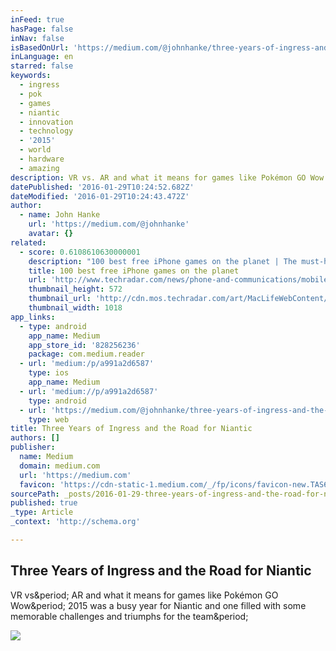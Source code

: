 ```yaml
---
inFeed: true
hasPage: false
inNav: false
isBasedOnUrl: 'https://medium.com/@johnhanke/three-years-of-ingress-and-the-road-for-niantic-a991a2d6587#.wy93lhmnr'
inLanguage: en
starred: false
keywords:
  - ingress
  - pok
  - games
  - niantic
  - innovation
  - technology
  - '2015'
  - world
  - hardware
  - amazing
description: VR vs. AR and what it means for games like Pokémon GO Wow. 2015 was a busy year for Niantic and one filled with some memorable challenges and triumphs for the team.
datePublished: '2016-01-29T10:24:52.682Z'
dateModified: '2016-01-29T10:24:43.472Z'
author:
  - name: John Hanke
    url: 'https://medium.com/@johnhanke'
    avatar: {}
related:
  - score: 0.6108610630000001
    description: "100 best free iPhone games on the planet | The must-have iPhone games that won't cost you a thing, including the latest top free releases! The must-have iPhone games that won't cost you a thing, including the latest top free releases! Buying advice from the leading technology site"
    title: 100 best free iPhone games on the planet
    url: 'http://www.techradar.com/news/phone-and-communications/mobile-phones/60-best-free-iphone-games-on-the-planet-669893'
    thumbnail_height: 572
    thumbnail_url: 'http://cdn.mos.techradar.com/art/MacLifeWebContent/BestFreeiPhoneGames_122315update/bestfreeiPhone-opener-RaymanAdventures-1200-80.jpg'
    thumbnail_width: 1018
app_links:
  - type: android
    app_name: Medium
    app_store_id: '828256236'
    package: com.medium.reader
  - url: 'medium:/p/a991a2d6587'
    type: ios
    app_name: Medium
  - url: 'medium://p/a991a2d6587'
    type: android
  - url: 'https://medium.com/@johnhanke/three-years-of-ingress-and-the-road-for-niantic-a991a2d6587'
    type: web
title: Three Years of Ingress and the Road for Niantic
authors: []
publisher:
  name: Medium
  domain: medium.com
  url: 'https://medium.com'
  favicon: 'https://cdn-static-1.medium.com/_/fp/icons/favicon-new.TAS6uQ-Y7kcKgi0xjcYHXw.ico'
sourcePath: _posts/2016-01-29-three-years-of-ingress-and-the-road-for-niantic.md
published: true
_type: Article
_context: 'http://schema.org'

---
```

<article style=""><h1>Three Years of Ingress and the Road for Niantic</h1><p>VR vs&amp;period; AR and what it means for games like Pokémon GO Wow&amp;period; 2015 was a busy year for Niantic and one filled with some memorable challenges and triumphs for the team&amp;period;</p><img src="https://cdn-images-1.medium.com/max/800/1*MVIjzRv1IQKUdamcHw8Qpg.jpeg" /></article>